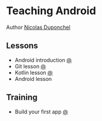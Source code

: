 # Teaching Android

Author [Nicolas Duponchel](https://www.linkedin.com/in/nicolasduponchel/)

## Lessons

* Android introduction [@](https://docs.google.com/presentation/d/1TVzxBw-y4QQULLn9568-vNTC4tJforGU9vho4i7TkLU/edit?usp=sharing)
* Git lesson [@](https://docs.google.com/presentation/d/1vNHc-OM-ku6p8CZt05iB3ILp0-84-GVwm-l-peiNPdc/edit?usp=sharing)
* Kotlin lesson [@](https://docs.google.com/presentation/d/1vIhzxcxw_Ynpv_1_RDHXJnkakLSO3jwyujhe-djDK7c/edit?usp=sharing)
* Android lesson


## Training

* Build your first app [@](MyFirstApp)